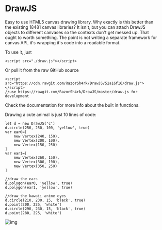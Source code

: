 # DrawJS

Easy to use HTML5 canvas drawing library.
Why exactly is this better than the existing 18481 canvas libraries?
It isn't, but you can attach DrawJS objects to different canvases so
the contexts don't get messed up. That ought to worth something.
The point is not writing a separate framework for canvas API, it's 
wrapping it's code into a readable format.

To use it, just 

    <script src="./draw.js"></script>

Or pull it from the raw GitHub source

    <script src="https://cdn.rawgit.com/RazorSh4rk/DrawJS/52a16f16/draw.js"></script>
    //use https://rawgit.com/RazorSh4rk/DrawJS/master/draw.js for development

Check the documentation for more info about the built in functions.

Drawing a cute animal is just 10 lines of code:

```
let d = new DrawJS('c')
d.circle(250, 250, 100, 'yellow', true)
var ear0=[
    new Vertex(240, 150),
    new Vertex(200, 100),
    new Vertex(150, 250)
]
var ear1=[
    new Vertex(260, 150),
    new Vertex(300, 100),
    new Vertex(350, 250)
]

//draw the ears
d.polygon(ear0, 'yellow', true)
d.polygon(ear1, 'yellow', true)

//draw the kawaii anime eyes
d.circle(210, 230, 15, 'black', true)
d.point(200, 225, 'white')
d.circle(290, 230, 15, 'black', true)
d.point(280, 225, 'white')
```

![img](https://i.imgur.com/GpSWMKF.png)

